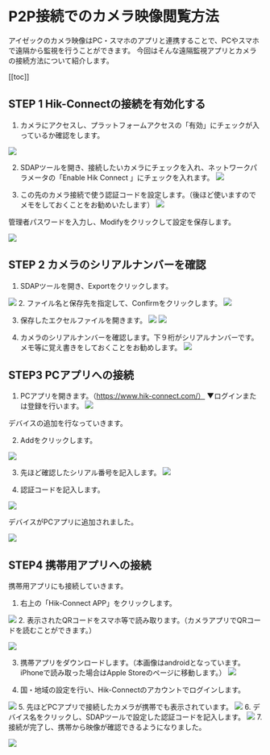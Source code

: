# P2P接続でのカメラ映像閲覧方法

アイゼックのカメラ映像はPC・スマホのアプリと連携することで、PCやスマホで遠隔から監視を行うことができます。
今回はそんな遠隔監視アプリとカメラの接続方法について紹介します。

[[toc]]

## STEP 1 Hik-Connectの接続を有効化する

1. カメラにアクセスし、プラットフォームアクセスの「有効」にチェックが入っているか確認をします。

![](./images/camera-p2p-connect/001.jpg)

2. SDAPツールを開き、接続したいカメラにチェックを入れ、ネットワークパラメータの「Enable Hik Connect 」にチェックを入れます。
![](./images/camera-p2p-connect/002.jpg)

3.  この先のカメラ接続で使う認証コードを設定します。（後ほど使いますのでメモをしておくことをお勧めいたします）
![](./images/camera-p2p-connect/003.jpg)

管理者パスワードを入力し、Modifyをクリックして設定を保存します。

![](./images/camera-p2p-connect/004.jpg)

## STEP 2 カメラのシリアルナンバーを確認

1. SDAPツールを開き、Exportをクリックします。

![](./images/camera-p2p-connect/004.jpg)
2. ファイル名と保存先を指定して、Confirmをクリックします。
![](./images/camera-p2p-connect/005.jpg)

3. 保存したエクセルファイルを開きます。
![](./images/camera-p2p-connect/006.jpg)
![](./images/camera-p2p-connect/007.jpg)


4. カメラのシリアルナンバーを確認します。下９桁がシリアルナンバーです。 メモ等に覚え書きをしておくことをお勧めします。
![](./images/camera-p2p-connect/008.jpg)

## STEP3 PCアプリへの接続

1. PCアプリを開きます。（https://www.hik-connect.com/）
 ▼ログインまたは登録を行います。
 ![](./images/camera-p2p-connect/009.jpg)

デバイスの追加を行なっていきます。

2. Addをクリックします。

![](./images/camera-p2p-connect/010.jpg)

3. 先ほど確認したシリアル番号を記入します。
![](./images/camera-p2p-connect/011.jpg)


4. 認証コードを記入します。

![](./images/camera-p2p-connect/012.jpg)

デバイスがPCアプリに追加されました。

![](./images/camera-p2p-connect/013.jpg)

## STEP4 携帯用アプリへの接続
携帯用アプリにも接続していきます。
1. 右上の「Hik-Connect APP」をクリックします。

![](./images/camera-p2p-connect/014.jpg)
2. 表示されたQRコードをスマホ等で読み取ります。（カメラアプリでQRコードを読むことができます。）

![](./images/camera-p2p-connect/015.jpg)

3. 携帯アプリをダウンロードします。（本画像はandroidとなっています。iPhoneで読み取った場合はApple Storeのページに移動します。）
![](./images/camera-p2p-connect/016.jpg)

4. 国・地域の設定を行い、Hik-Connectのアカウントでログインします。


![](./images/camera-p2p-connect/017.jpg)
5. 先ほどPCアプリで接続したカメラが携帯でも表示されています。
![](./images/camera-p2p-connect/018.jpg)
6. デバイス名をクリックし、SDAPツールで設定した認証コードを記入します。
![](./images/camera-p2p-connect/019.jpg)
7. 接続が完了し、携帯から映像が確認できるようになりました。

![](./images/camera-p2p-connect/020.jpg)